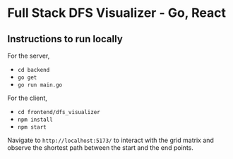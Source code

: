 # Full Stack DFS Visualizer - Go, React

## Instructions to run locally

For the server,

- `cd backend`
- `go get`
- `go run main.go`

For the client,

- `cd frontend/dfs_visualizer`
- `npm install`
- `npm start`

Navigate to `http://localhost:5173/` to interact with the grid matrix and observe the shortest path between the start and the end points.
